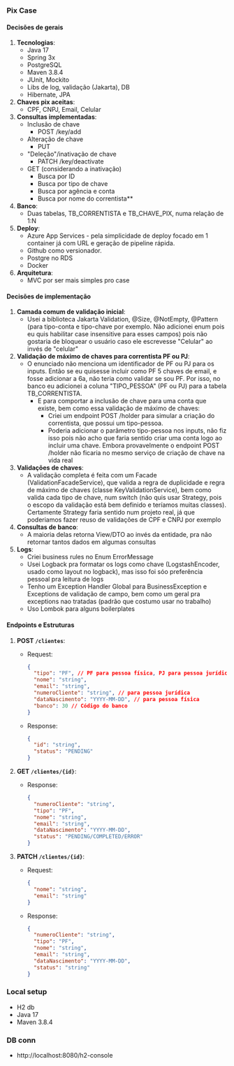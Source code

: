 ### Pix Case

#### Decisões de gerais
1. **Tecnologias**:
   - Java 17
   - Spring 3x
   - PostgreSQL
   - Maven 3.8.4
   - JUnit, Mockito
   - Libs de log, validação (Jakarta), DB
   - Hibernate, JPA
2. **Chaves pix aceitas**:
   - CPF, CNPJ, Email, Celular 
3. **Consultas implementadas**:
   - Inclusão de chave
      - POST /key/add
   - Alteração de chave
      - PUT
   - "Deleção"/inativação de chave
      - PATCH /key/deactivate
   - GET (considerando a inativação)
      - Busca por ID
      - Busca por tipo de chave
      - Busca por agência e conta
      - Busca por nome do correntista**
4. **Banco**:
   - Duas tabelas, TB_CORRENTISTA e TB_CHAVE_PIX, numa relação de 1:N
5. **Deploy**:
   - Azure App Services - pela simplicidade de deploy focado em 1 container já com URL e geração de pipeline rápida.
   - Github como versionador.
   - Postgre no RDS
   - Docker
5. **Arquitetura**:
    - MVC por ser mais simples pro case

#### Decisões de implementação
1. **Camada comum de validação inicial**:
   - Usei a biblioteca Jakarta Validation, @Size, @NotEmpty, @Pattern (para tipo-conta e tipo-chave por exemplo. Não adicionei enum pois eu quis habilitar case insensitive para esses campos) pois não gostaria de bloquear o usuário caso ele escrevesse "Celular" ao invés de "celular"
2. **Validação de máximo de chaves para correntista PF ou PJ**:
   - O enunciado não menciona um identificador de PF ou PJ para os inputs. Então se eu quisesse incluir como PF 5 chaves de email, e fosse adicionar a 6a, não teria como validar se sou PF. Por isso, no banco eu adicionei a coluna "TIPO_PESSOA" (PF ou PJ) para a tabela TB_CORRENTISTA.
       - E para comportar a inclusão de chave para uma conta que existe, bem como essa validação de máximo de chaves:
         - Criei um endpoint POST /holder para simular a criação do correntista, que possui um tipo-pessoa.
         - Poderia adicionar o parâmetro tipo-pessoa nos inputs, não fiz isso pois não acho que faria sentido criar uma conta logo ao incluir uma chave. Embora provavelmente o endpoint POST /holder não ficaria no mesmo serviço de criação de chave na vida real
3. **Validações de chaves**:
    - A validação completa é feita com um Facade (ValidationFacadeService), que valida a regra de duplicidade e regra de máximo de chaves (classe KeyValidationService), bem como valida cada tipo de chave, num switch (não quis usar Strategy, pois o escopo da validação está bem definido e teríamos muitas classes). Certamente Strategy faria sentido num projeto real, já que poderiamos fazer reuso de validações de CPF e CNPJ por exemplo
4. **Consultas de banco**:
    - A maioria delas retorna View/DTO ao invés da entidade, pra não retornar tantos dados em algumas consultas
5. **Logs**:
    - Criei business rules no Enum ErrorMessage
    - Usei Logback pra formatar os logs como chave (LogstashEncoder, usado como layout no logback), mas isso foi sóo preferência pessoal pra leitura de logs
    - Tenho um Exception Handler Global para BusinessException e Exceptions de validação de campo, bem como um geral pra exceptions nao tratadas (padrão que costumo usar no trabalho)
    - Uso Lombok para alguns boilerplates

#### Endpoints e Estruturas

1. **POST `/clientes`**:
    - Request:
      ```json
      {
        "tipo": "PF", // PF para pessoa física, PJ para pessoa jurídica
        "nome": "string",
        "email": "string",
        "numeroCliente": "string", // para pessoa jurídica
        "dataNascimento": "YYYY-MM-DD", // para pessoa física
        "banco": 30 // Código do banco
      }
      ```
    - Response:
      ```json
      {
        "id": "string",
        "status": "PENDING"
      }
      ```

2. **GET `/clientes/{id}`**:
    - Response:
      ```json
      {
        "numeroCliente": "string",
        "tipo": "PF",
        "nome": "string",
        "email": "string",
        "dataNascimento": "YYYY-MM-DD",
        "status": "PENDING/COMPLETED/ERROR"
      }
      ```

3. **PATCH `/clientes/{id}`**:
    - Request:
      ```json
      {
        "nome": "string",
        "email": "string"
      }
      ```
    - Response:
      ```json
      {
        "numeroCliente": "string",
        "tipo": "PF",
        "nome": "string",
        "email": "string",
        "dataNascimento": "YYYY-MM-DD",
        "status": "string"
      }
      ```
    
### Local setup
- H2 db
- Java 17
- Maven 3.8.4
### DB conn
- http://localhost:8080/h2-console
